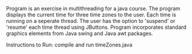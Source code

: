 Program is an exercise in multithreading for a java course. The program displays the current time for three time zones
to the user. Each time is running on a seperate thread. The user has the option to 'suspend' or 'resume' each time thread
using JButtons. Program incorporates standard graphics elements from Java swing and Java awt packages. 

Instructions to Run: compile and run timeZones.java 
